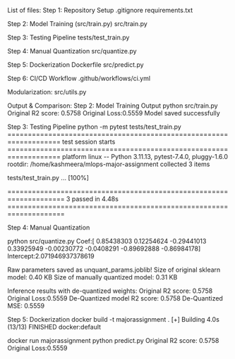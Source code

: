 List of files:
Step 1: Repository Setup
.gitignore
requirements.txt 

Step 2: Model Training (src/train.py)
src/train.py 

Step 3: Testing Pipeline
tests/test_train.py

Step 4: Manual Quantization
src/quantize.py

Step 5: Dockerization
Dockerfile
src/predict.py

Step 6: CI/CD Workflow 
.github/workflows/ci.yml

Modularization:
src/utils.py


Output & Comparison:
Step 2: Model Training Output
python src/train.py
Original R2 score: 0.5758
Original Loss:0.5559
Model saved successfully

Step 3: Testing Pipeline
python -m pytest tests/test_train.py 
=================================================================== test session starts ===================================================================
platform linux -- Python 3.11.13, pytest-7.4.0, pluggy-1.6.0
rootdir: /home/kashmeera/mlops-major-assignment
collected 3 items                                                                                                                                         

tests/test_train.py ...                                                                                                                             [100%]

==================================================================== 3 passed in 4.48s ====================================================================

Step 4: Manual Quantization

python src/quantize.py
Coef:[ 0.85438303  0.12254624 -0.29441013  0.33925949 -0.00230772 -0.0408291
 -0.89692888 -0.86984178]
Intercept:2.071946937378619

Raw parameters saved as unquant_params.joblib!
Size of original sklearn model: 0.40 KB
Size of manually quantized model: 0.31 KB

Inference results with de-quantized weights:
Original R2 score: 0.5758
Original Loss:0.5559
De-Quantized model R2 score: 0.5758
De-Quantized MSE: 0.5559

Step 5: Dockerization
docker build -t majorassignment .
[+] Building 4.0s (13/13) FINISHED                                                                                                          docker:default

docker run majorassignment python predict.py
Original R2 score: 0.5758
Original Loss:0.5559